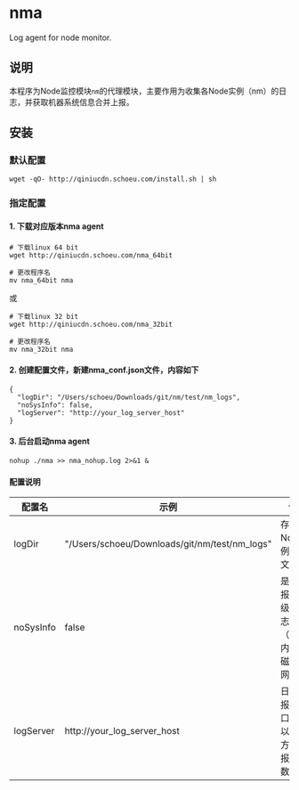 # nma
Log agent for node monitor.

## 说明
本程序为Node监控模块`nm`的代理模块，主要作用为收集各Node实例（nm）的日志，并获取机器系统信息合并上报。

## 安装

### 默认配置
```
wget -qO- http://qiniucdn.schoeu.com/install.sh | sh
```

### 指定配置

#### 1. 下载对应版本nma agent
```
# 下载linux 64 bit
wget http://qiniucdn.schoeu.com/nma_64bit

# 更改程序名
mv nma_64bit nma
```
或
```
# 下载linux 32 bit
wget http://qiniucdn.schoeu.com/nma_32bit

# 更改程序名
mv nma_32bit nma
```

#### 2. 创建配置文件，新建nma_conf.json文件，内容如下

```
{
  "logDir": "/Users/schoeu/Downloads/git/nm/test/nm_logs",
  "noSysInfo": false,
  "logServer": "http://your_log_server_host"
}
```

#### 3. 后台启动nma agent
```
nohup ./nma >> nma_nohup.log 2>&1 &
```

#### 配置说明

|配置名|示例|说明|默认值|
|--|--|--|--|
|logDir|"/Users/schoeu/Downloads/git/nm/test/nm_logs"|存放Node实例日志文件夹|"$home/.nm_logs/"|
|noSysInfo|false|是否上报系统级别日志（cpu，内存，磁盘，网络）|false|
|logServer|http://your_log_server_host|日志上报接口，会以POST方式上报json数据|-|

